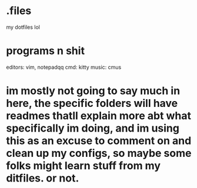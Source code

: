 # .files
my dotfiles lol

# programs n shit 
editors: vim, notepadqq
cmd: kitty
music: cmus

# im mostly not going to say much in here, the specific folders will have readmes thatll explain more abt what specifically im doing, and im using this as an excuse to comment on and clean up my configs, so maybe some folks might learn stuff from my ditfiles. or not. 
